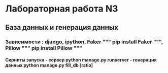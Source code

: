 # Лабораторная работа N3
## База данных и генерация данных 
### Зависимости : django, ipython, Faker """ pip install Faker """, Pillow """ pip install Pillow """
#### Скрипты запуска  - сервер python manage.py runserver - генерация данных python manage.py fill_db [ratio]